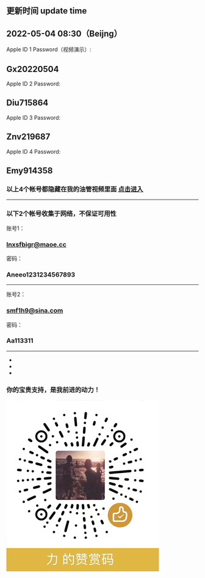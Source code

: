 
## 更新时间 update time
 2022-05-04   08:30（Beijng）
---

Apple ID 1 Password（视频演示）:

## Gx20220504
Apple ID 2 Password:

## Diu715864
Apple ID 3 Password:

## Znv219687


Apple ID 4 Password:

## Emy914358


### 以上4个帐号都隐藏在我的油管视频里面  [点击进入](https://www.youtube.com/channel/UCXPSzwcs0pspPTAI2rcaBgQ "悬停显示")
-------------------------------------------
### 以下2个帐号收集于网络，不保证可用性

账号1：
### lnxsfbigr@maoe.cc
密码：
### Aneeo1231234567893
-------------------------------------------
账号2：
### smf1h9@sina.com
密码：
### Aa113311
-------------------------------------------

-
-
-






   ### 你的宝贵支持，是我前进的动力！

![weixin](https://github.com/raoli1986/raoli1986.github.io/blob/main/weixinS.jpg)
